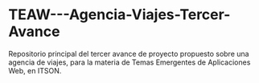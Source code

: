# TEAW---Agencia-Viajes-Tercer-Avance
Repositorio principal del tercer avance de proyecto propuesto sobre una agencia de viajes, para la materia de Temas Emergentes de Aplicaciones Web, en ITSON.
  
